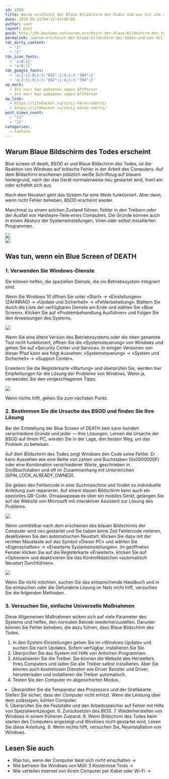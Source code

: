 ```yaml
---
id: 4768
title: Warum erscheint der Blaue Bildschirm des Todes und was mit ihm zu tun
date: 2019-09-25T09:15:43+00:00
author: user
layout: post
guid: http://de.bestwow.net/warum-erscheint-der-blaue-bildschirm-des-todes-und-was-mit-ihm-zu-tun/
permalink: /warum-erscheint-der-blaue-bildschirm-des-todes-und-was-mit-ihm-zu-tun/
tdc_dirty_content:
  - "1"
  - "1"
tdc_icon_fonts:
  - 'a:0:{}'
  - 'a:0:{}'
tdc_google_fonts:
  - 'a:2:{i:0;s:3:"662";i:4;s:3:"394";}'
  - 'a:2:{i:0;s:3:"662";i:4;s:3:"394";}'
ap_mark:
  - Это пост был добавлен через AftParser
  - Это пост был добавлен через AftParser
ap_link:
  - https://lifehacker.ru/sinij-ekran-smerti/
  - https://lifehacker.ru/sinij-ekran-smerti/
post_views_count:
  - "11"
  - "11"
categories:
  - Fashion
---
```

## Warum Blaue Bildschirm des Todes erscheint

Blue screen of death, BSOD er und Blaue Bildschirm des Todes, ist die Reaktion von Windows auf kritische Fehler in der Arbeit des Computers. Auf dem Bildschirm erscheinen plötzlich weiße Schriftzug auf blauem hintergrund, nach der das Gerät normalerweise neu gestartet wird, friert ein oder schaltet sich aus.

Nach dem Neustart geht das System für eine Weile funktioniert. Aber dann, wenn nicht Fehler beheben, BSOD erscheint wieder.

Manchmal zu einem solchen Zustand führen, Fehler in den Treibern oder der Ausfall von Hardware-Teile eines Computers. Die Gründe können auch in einem Absturz der Systemeinstellungen, Viren oder selbst installierten Programmen.

<!-- see gallery_shortcode() in wp-includes/media.php -->

<div>
  <div>
    <img src="http://de.bestwow.net/wp-content/uploads/2019/09/pochemu-poyavlyaetsya-siniy-ekran-smerti-i-chto-s-nim-delat-1.jpg" />
  </div>
  
  <div>
    <img src="http://de.bestwow.net/wp-content/uploads/2019/09/pochemu-poyavlyaetsya-siniy-ekran-smerti-i-chto-s-nim-delat-2.jpg" />
  </div>
</div>

<div>
</div>

## Was tun, wenn ein Blue Screen of DEATH

### 1. Verwenden Sie Windows-Dienste

Sie können helfen, die speziellen Dienste, die ins Betriebssystem integriert sind.

Wenn Sie Windows 10 öffnen Sie unter «Start» → «Einstellungen» (ZAHNRAD) → «Update und Sicherheit» → «Fehlerbehebung». Blättern Sie durch die Liste der verfügbaren Dienste am Ende und wählen Sie «Blue Screen». Klicken Sie auf «Problembehandlung Ausführen» und Folgen Sie den Anweisungen des Systems.

![](http://de.bestwow.net/wp-content/uploads/2019/09/pochemu-poyavlyaetsya-siniy-ekran-smerti-i-chto-s-nim-delat-3.jpg) 

Wenn Sie eine ältere Version des Betriebssystems oder die oben genannte Tool nicht funktioniert, öffnen Sie die «Systemsteuerung» von Windows und gehen Sie auf «Security Center und Service». In einigen Versionen von dieser Pfad kann wie folgt Aussehen: «Systemsteuerung» → «System und Sicherheit» → «Support Center».

Erweitern Sie die Registerkarte «Wartung» und überprüfen Sie, werden hier Empfehlungen für die Lösung der Probleme von Windows. Wenn ja, verwenden Sie den vorgeschlagenen Tipps.

![](http://de.bestwow.net/wp-content/uploads/2019/09/pochemu-poyavlyaetsya-siniy-ekran-smerti-i-chto-s-nim-delat-4.jpg) 

Wenn nichts hilft, gehen Sie zum nächsten Punkt.

### 2. Bestimmen Sie die Ursache des BSOD und finden Sie Ihre Lösung

Bei der Entstehung der Blue Screen of DEATH sein kann hundert verschiedene Gründe und jeder — Ihre Lösungen. Lernen die Ursache der BSOD auf Ihrem PC, werden Sie in der Lage, den besten Weg, um das Problem zu beheben.

Auf dem Bildschirm des Todes zeigt Windows den Code seine Fehler. Er kann Aussehen wie eine Reihe von zahlen und Buchstaben (0x0000000F) oder eine Kombination verschiedener Worte, geschrieben in Großbuchstaben und oft im Zusammenhang mit Unterstrichen (SPIN\_LOCK\_ALREADY_OWNED).

Sie geben den Fehlercode in eine Suchmaschine und finden so individuelle Anleitung zum reparieren. Auf einem blauen Bildschirm kann auch ein spezielles QR-Code. Отсканировав es über ein mobiles Gerät, gelangen Sie auf die Website von Microsoft mit interaktiver Assistent zur Lösung des Problems.

![](http://de.bestwow.net/wp-content/uploads/2019/09/pochemu-poyavlyaetsya-siniy-ekran-smerti-i-chto-s-nim-delat-5.jpg) 

Wenn unmittelbar nach dem erscheinen des blauen Bildschirms der Computer wird neu gestartet und Sie haben keine Zeit Fehlercode notieren, deaktivieren Sie den automatischen Neustart. Klicken Sie dazu mit der rechten Maustaste auf das Symbol «Dieser PC» und wählen Sie «Eigenschaften» → «Erweiterte Systemeinstellungen». Im geöffneten Fenster klicken Sie auf die Registerkarte «Erweitert», klicken Sie auf «Optionen» und deaktivieren Sie das Kontrollkästchen «automatisch Neustart Durchführen».

![](http://de.bestwow.net/wp-content/uploads/2019/09/pochemu-poyavlyaetsya-siniy-ekran-smerti-i-chto-s-nim-delat-6.jpg) 

Wenn Sie nicht möchten, suchen Sie das entsprechende Handbuch und in Sie eintauchen oder die Gefundene Lösung im Netz nicht hilft, versuchen Sie die folgenden Methoden.

### 3. Versuchen Sie, einfache Universelle Maßnahmen

Diese Allgemeinen Maßnahmen wirken sich auf viele Parameter des Systems und helfen, den normalen Betrieb wiederherzustellen. Darunter können Sie Fehler beheben, die dazu führen, dass Blaue Bildschirm des Todes.

  1. In den System-Einstellungen gehen Sie im «Windows Update» und suchen Sie nach Updates. Sofern verfügbar, installieren Sie Sie.
  2. Überprüfen Sie das System mit Hilfe von Antiviren-Programmen.
  3. Aktualisieren Sie die Treiber. Sie können die Website des Herstellers Ihres Computers und laden Sie alle Treiber selbst installieren. Aber Sie können auch kostenlosen Diensten wie Driver Booster und Driver, herunterladen und installieren die Treiber automatisch.
  4. Testen Sie den Computer im abgesicherten Modus.
<li style="text-align: left">
  Überprüfen Sie die Temperatur des Prozessors und der Grafikkarte. Stellen Sie sicher, dass der Computer nicht erhitzt. Wenn die Leistung über dem zulässigen, kühlen Computer.
</li>
  5. Überprüfen Sie die Festplatte und den Arbeitsspeicher auf Fehler mit Hilfe von Spezialwerkzeugen.
  6. Zurücksetzen des BIOS.
  7. Wiederherstellen von Windows in einem früheren Zustand.
  8. Wenn Bildschirm des Todes beim starten des Computers angezeigt und Windows nicht gestartet wird, Lesen Sie diese Anleitung.
  9. Wenn nichts hilft, versuchen Sie, Neuinstallation von Windows.

## Lesen Sie auch

  * Was tun, wenn der Computer lässt sich nicht einschalten →
  * Wie befreien Sie Windows von Müll: 5 Kostenlose Tools →
  * Wie verteilen Internet von Ihrem Computer per Kabel oder Wi-Fi →